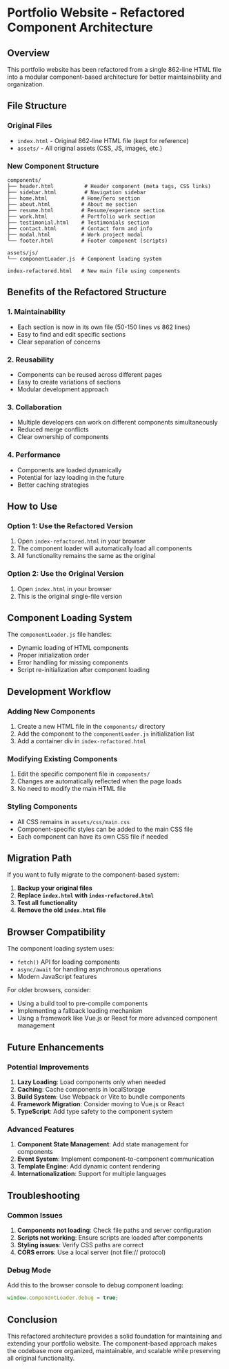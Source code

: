 # Portfolio Website - Refactored Component Architecture

## Overview
This portfolio website has been refactored from a single 862-line HTML file into a modular component-based architecture for better maintainability and organization.

## File Structure

### Original Files
- `index.html` - Original 862-line HTML file (kept for reference)
- `assets/` - All original assets (CSS, JS, images, etc.)

### New Component Structure
```
components/
├── header.html          # Header component (meta tags, CSS links)
├── sidebar.html         # Navigation sidebar
├── home.html           # Home/hero section
├── about.html          # About me section
├── resume.html         # Resume/experience section
├── work.html           # Portfolio work section
├── testimonial.html    # Testimonials section
├── contact.html        # Contact form and info
├── modal.html          # Work project modal
└── footer.html         # Footer component (scripts)

assets/js/
└── componentLoader.js  # Component loading system

index-refactored.html   # New main file using components
```

## Benefits of the Refactored Structure

### 1. **Maintainability**
- Each section is now in its own file (50-150 lines vs 862 lines)
- Easy to find and edit specific sections
- Clear separation of concerns

### 2. **Reusability**
- Components can be reused across different pages
- Easy to create variations of sections
- Modular development approach

### 3. **Collaboration**
- Multiple developers can work on different components simultaneously
- Reduced merge conflicts
- Clear ownership of components

### 4. **Performance**
- Components are loaded dynamically
- Potential for lazy loading in the future
- Better caching strategies

## How to Use

### Option 1: Use the Refactored Version
1. Open `index-refactored.html` in your browser
2. The component loader will automatically load all components
3. All functionality remains the same as the original

### Option 2: Use the Original Version
1. Open `index.html` in your browser
2. This is the original single-file version

## Component Loading System

The `componentLoader.js` file handles:
- Dynamic loading of HTML components
- Proper initialization order
- Error handling for missing components
- Script re-initialization after component loading

## Development Workflow

### Adding New Components
1. Create a new HTML file in the `components/` directory
2. Add the component to the `componentLoader.js` initialization list
3. Add a container div in `index-refactored.html`

### Modifying Existing Components
1. Edit the specific component file in `components/`
2. Changes are automatically reflected when the page loads
3. No need to modify the main HTML file

### Styling Components
- All CSS remains in `assets/css/main.css`
- Component-specific styles can be added to the main CSS file
- Each component can have its own CSS file if needed

## Migration Path

If you want to fully migrate to the component-based system:

1. **Backup your original files**
2. **Replace `index.html` with `index-refactored.html`**
3. **Test all functionality**
4. **Remove the old `index.html` file**

## Browser Compatibility

The component loading system uses:
- `fetch()` API for loading components
- `async/await` for handling asynchronous operations
- Modern JavaScript features

For older browsers, consider:
- Using a build tool to pre-compile components
- Implementing a fallback loading mechanism
- Using a framework like Vue.js or React for more advanced component management

## Future Enhancements

### Potential Improvements
1. **Lazy Loading**: Load components only when needed
2. **Caching**: Cache components in localStorage
3. **Build System**: Use Webpack or Vite to bundle components
4. **Framework Migration**: Consider moving to Vue.js or React
5. **TypeScript**: Add type safety to the component system

### Advanced Features
1. **Component State Management**: Add state management for components
2. **Event System**: Implement component-to-component communication
3. **Template Engine**: Add dynamic content rendering
4. **Internationalization**: Support for multiple languages

## Troubleshooting

### Common Issues
1. **Components not loading**: Check file paths and server configuration
2. **Scripts not working**: Ensure scripts are loaded after components
3. **Styling issues**: Verify CSS paths are correct
4. **CORS errors**: Use a local server (not file:// protocol)

### Debug Mode
Add this to the browser console to debug component loading:
```javascript
window.componentLoader.debug = true;
```

## Conclusion

This refactored architecture provides a solid foundation for maintaining and extending your portfolio website. The component-based approach makes the codebase more organized, maintainable, and scalable while preserving all original functionality. 